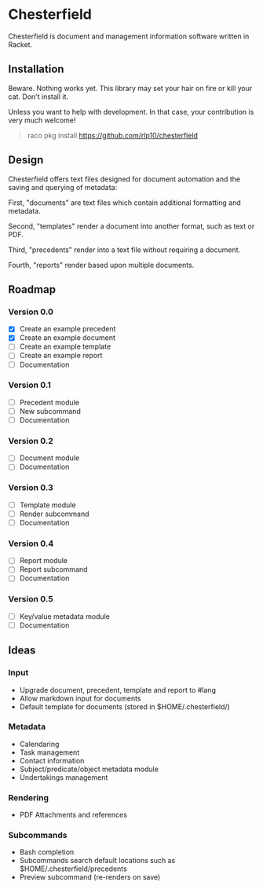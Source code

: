# Chesterfield

Chesterfield is document and management information software written in Racket.

## Installation

Beware. Nothing works yet. This library may set your hair on fire or kill your
cat. Don't install it.

Unless you want to help with development. In that case, your contribution is
very much welcome!

> raco pkg install https://github.com/rlp10/chesterfield

## Design

Chesterfield offers text files designed for document automation and the saving
and querying of metadata:

First, "documents" are text files which contain additional formatting and
metadata.

Second, "templates" render a document into another format, such as text or PDF.

Third, "precedents" render into a text file without requiring a document.

Fourth, "reports" render based upon multiple documents.

## Roadmap

### Version 0.0

- [X] Create an example precedent
- [X] Create an example document
- [ ] Create an example template
- [ ] Create an example report
- [ ] Documentation

### Version 0.1

- [ ] Precedent module
- [ ] New subcommand
- [ ] Documentation

### Version 0.2

- [ ] Document module
- [ ] Documentation

### Version 0.3

- [ ] Template module
- [ ] Render subcommand
- [ ] Documentation

### Version 0.4

- [ ] Report module
- [ ] Report subcommand
- [ ] Documentation

### Version 0.5

- [ ] Key/value metadata module
- [ ] Documentation

## Ideas

### Input

- Upgrade document, precedent, template and report to #lang
- Allow markdown input for documents
- Default template for documents (stored in $HOME/.chesterfield/)

### Metadata

- Calendaring
- Task management
- Contact information
- Subject/predicate/object metadata module
- Undertakings management

### Rendering

- PDF Attachments and references

### Subcommands

- Bash completion
- Subcommands search default locations such as $HOME/.chesterfield/precedents
- Preview subcommand (re-renders on save)

